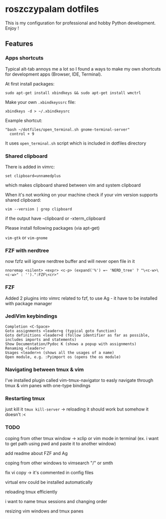# roszczypalam dotfiles

This is my configuration for professional and hobby Python development. Enjoy !

## Features

### Apps shortcuts

Typical alt-tab annoys me a lot so I found a ways to make my own shortcuts for development apps (Browser, IDE, Terminal).

At first install packages:

```
sudo apt-get install xbindkeys && sudo apt-get install wmctrl
```

Make your own `.xbindkeyssrc` file:

```
xbindkeys -d > ~/.xbindkeysrc
```

Example shortcut:

```
"bash ~/dotfiles/open_terminal.sh gnome-terminal-server"
  control + 9
```

It uses `open_terminal.sh` script which is included in dotfiles directory


### Shared clipboard

There is added in vimrc:
```
set clipboard=unnamedplus
```
which makes clipboard shared between vim and system clipboard

When it's not working on your machine check if your vim version supports shared clipboard:

```
vim --version | grep clipboard 
```

if the output have -clipboard or -xterm_clipboard

Please install following packages (via apt-get)


`vim-gtk` or `vim-gnome`


### FZF with nerdtree 
now fzfz will ignore nerdtree buffer and will never open file in it 

```
nnoremap <silent> <expr> <c-p> (expand('%') =~ 'NERD_tree' ? "\<c-w>\<c-w>" : '').":FZF\<cr>"
```

### FZF

Added 2 plugins into vimrc related to fzf, to use Ag - it have to be installed with package manager

### JediVim keybindings


    Completion <C-Space>
    Goto assignments <leader>g (typical goto function)
    Goto definitions <leader>d (follow identifier as far as possible, includes imports and statements)
    Show Documentation/Pydoc K (shows a popup with assignments)
    Renaming <leader>r
    Usages <leader>n (shows all the usages of a name)
    Open module, e.g. :Pyimport os (opens the os module)

### Navigating between tmux & vim

I've installed plugin called vim-tmux-navigator to easly navigate through tmux & vim panes with one-type bindings

### Restarting tmux 

just kill it `tmux kill-server` -> reloading it should work but somehow it doesn't :<

### TODO

coping from other tmux window -> xclip or vim mode in terminal (ex. i want to get path using pwd and paste it to another window)

add readme about FZF and Ag

coping from other windows to vimsearch "/" or smth 

fix vi copy -> it's commented in config files

virtual env could be installed automatically

reloading tmux efficiently

i want to name tmux sessions and changing order

resizing vim windows and tmux panes





